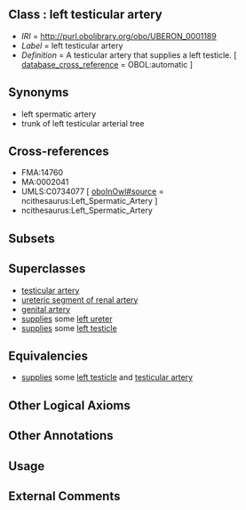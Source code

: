 
## Class : left testicular artery

 * *IRI* = http://purl.obolibrary.org/obo/UBERON_0001189
 * *Label* = left testicular artery
 * *Definition* = A testicular artery that supplies a left testicle. [ [database_cross_reference](../../ef/oboInOwl#hasDbXref.md) = OBOL:automatic ]

## Synonyms

 * left spermatic artery
 * trunk of left testicular arterial tree

## Cross-references

 * FMA:14760
 * MA:0002041
 * UMLS:C0734077 [ [oboInOwl#source](../../ce/oboInOwl#source.md) = ncithesaurus:Left_Spermatic_Artery ]
 * ncithesaurus:Left_Spermatic_Artery

## Subsets


## Superclasses

 * [testicular artery](../../UBERON/87/UBERON_0001187.md)
 * [ureteric segment of renal artery](../../UBERON/68/UBERON_0003468.md)
 * [genital artery](../../UBERON/92/UBERON_0010192.md)
 * [supplies](../../FMA/03/FMA_86003.md) some [left ureter](../../UBERON/23/UBERON_0001223.md)
 * [supplies](../../FMA/03/FMA_86003.md) some [left testicle](../../UBERON/33/UBERON_0004533.md)

## Equivalencies

 * [supplies](../../FMA/03/FMA_86003.md) some [left testicle](../../UBERON/33/UBERON_0004533.md) and [testicular artery](../../UBERON/87/UBERON_0001187.md)

## Other Logical Axioms


## Other Annotations


## Usage


## External Comments

